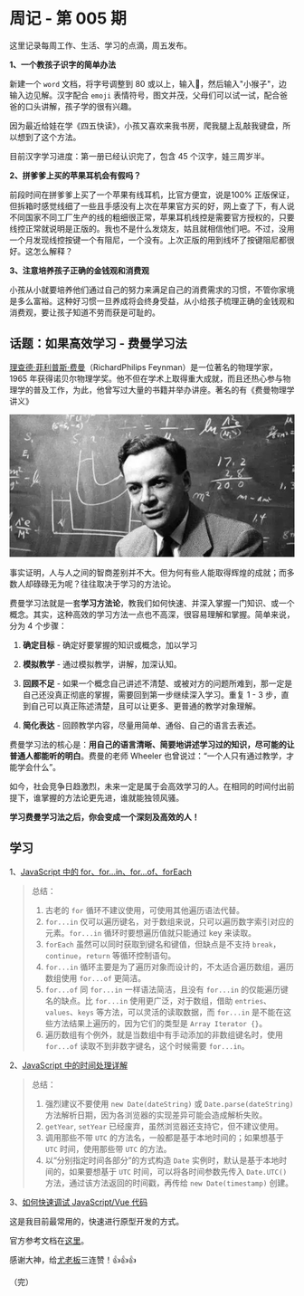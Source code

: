 # 周记 - 第 005 期

这里记录每周工作、生活、学习的点滴，周五发布。



**1、一个教孩子识字的简单办法**

新建一个 `word` 文档，将字号调整到 80 或以上，输入🐒，然后输入"小猴子"，边输入边见解。汉字配合 `emoji` 表情符号，图文并茂，父母们可以试一试，配合爸爸的口头讲解，孩子学的很有兴趣。

因为最近给娃在学《四五快读》，小孩又喜欢来我书房，爬我腿上乱敲我键盘，所以想到了这个方法。

目前汉字学习进度：第一册已经认识完了，包含 45 个汉字，娃三周岁半。

**2、拼爹爹上买的苹果耳机会有假吗？**

前段时间在拼爹爹上买了一个苹果有线耳机，比官方便宜，说是100% 正版保证，但拆箱时感觉线细了一些且手感没有上次在苹果官方买的好，网上查了下，有人说不同国家不同工厂生产的线的粗细很正常，苹果耳机线控是需要官方授权的，只要线控正常就说明是正版的。我也不是什么发烧友，姑且就相信他们吧。不过，没用一个月发现线控按键一个有阻尼，一个没有。上次正版的用到线坏了按键阻尼都很好。这怎么解释？

**3、注意培养孩子正确的金钱观和消费观**

小孩从小就要培养他们通过自己的努力来满足自己的消费需求的习惯，不管你家境是多么富裕。这种好习惯一旦养成将会终身受益，从小给孩子梳理正确的金钱观和消费观，要让孩子知道不劳而获是可耻的。



## 话题：如果高效学习 - 费曼学习法

[理查德·菲利普斯·费曼](https://baike.hk.xileso.top/baike-%E7%90%86%E6%9F%A5%E5%BE%B7%C2%B7%E8%B2%BB%E6%9B%BC?wprov=srpw1_0)（RichardPhilips Feynman）是一位著名的物理学家，1965 年获得诺贝尔物理学奖。他不但在学术上取得重大成就，而且还热心参与物理学的普及工作，为此，他曾写过大量的书籍并举办讲座。著名的有《费曼物理学讲义》

![img](https://raw.githubusercontent.com/gukt/images/master/github/imagesimagesba0c1470e83547cca5db6e22ee6266a2.jpeg) 

事实证明，人与人之间的智商差别并不大。但为何有些人能取得辉煌的成就；而多数人却碌碌无为呢？往往取决于学习的方法论。

费曼学习法就是一套**学习方法论**，教我们如何快速、并深入掌握一门知识、或一个概念。其实，这种高效的学习方法一点也不高深，很容易理解和掌握。简单来说，分为 4 个步骤：

1. **确定目标** - 确定好要掌握的知识或概念，加以学习

2. **模拟教学** - 通过模拟教学，讲解，加深认知。

3. **回顾不足** - 如果一个概念自己讲述不清楚、或被对方的问题所难到，那一定是自己还没真正彻底的掌握，需要回到第一步继续深入学习。重复 1 - 3 步，直到自己可以真正陈述清楚，且可以让更多、更普通的教学对象理解。

4. **简化表达** - 回顾教学内容，尽量用简单、通俗、自己的语言去表述。

费曼学习法的核心是：**用自己的语言清晰、简要地讲述学习过的知识，尽可能的让普通人都能听的明白**。费曼的老师 Wheeler 也曾说过：“一个人只有通过教学，才能学会什么”。

如今，社会竞争日趋激烈，未来一定是属于会高效学习的人。在相同的时间付出前提下，谁掌握的方法论更先进，谁就能独领风骚。

**学习费曼学习法之后，你会变成一个深刻及高效的人！**



## 学习

1、[JavaScript 中的 for、for...in、for...of、forEach](https://github.com/gukt/tech-notes/blob/master/JavaScript%E4%B8%AD%E7%9A%84for%E3%80%81for...in%E3%80%81for...of%E3%80%81forEach.md)

> 总结：
>
> 1. 古老的 `for` 循环不建议使用，可使用其他遍历语法代替。
> 2. `for...in` 仅可以遍历键名，对于数组来说，只可以遍历数字索引对应的元素。`for...in` 循环时要想遍历值就只能通过 key 来读取。
> 3. `forEach` 虽然可以同时获取到键名和键值，但缺点是不支持 `break`，`continue`，`return` 等循环控制语句。
> 4. `for...in` 循环主要是为了遍历对象而设计的，不太适合遍历数组，遍历数组使用 `for...of` 更简洁。
> 5. `for...of` 同 `for...in` 一样语法简洁，且没有 `for...in` 的仅能遍历键名的缺点。比 `for...in` 使用更广泛，对于数组，借助 `entries`、`values`、`keys` 等方法，可以灵活的读取数据，而 `for...in` 是不能在这些方法结果上遍历的，因为它们的类型是 `Array Iterator {}`。
> 6. 遍历数组有个例外，就是当数组中有手动添加的非数组键名时，使用 `for...of` 读取不到非数字键名，这个时候需要 `for...in`。

2、[JavaScript 中的时间处理详解](https://github.com/gukt/tech-notes/blob/master/JavaScript%E4%B8%AD%E7%9A%84%E6%97%B6%E9%97%B4%E5%A4%84%E7%90%86%E8%AF%A6%E8%A7%A3.md)

> 总结：
>
> 1. 强烈建议不要使用 `new Date(dateString)` 或 `Date.parse(dateString)` 方法解析日期，因为各浏览器的实现差异可能会造成解析失败。
> 2. `getYear`, `setYear` 已经废弃，虽然浏览器还支持它，但不建议使用。
> 3. 调用那些不带 `UTC` 的方法名，一般都是基于本地时间的；如果想基于 `UTC` 时间，使用那些带 `UTC` 的方法。
> 4. 以“分别指定时间各部分”的方式构造 `Date` 实例时，默认是基于本地时间的，如果要想基于 `UTC` 时间，可以将各时间参数先传入 `Date.UTC()` 方法，通过该方法返回的时间戳，再传给 `new Date(timestamp)` 创建。

3、[如何快速调试 JavaScript/Vue 代码](https://github.com/gukt/tech-notes/blob/master/guides/%E5%A6%82%E4%BD%95%E5%BF%AB%E9%80%9F%E8%B0%83%E8%AF%95JavaScript%E6%88%96Vue%E4%BB%A3%E7%A0%81.md)

这是我目前最常用的，快速进行原型开发的方式。

官方参考文档在[这里](https://cli.vuejs.org/zh/guide/prototyping.html)。

感谢大神，给[尤老板](https://github.com/yyx990803)三连赞！👍👍👍

 

（完）



